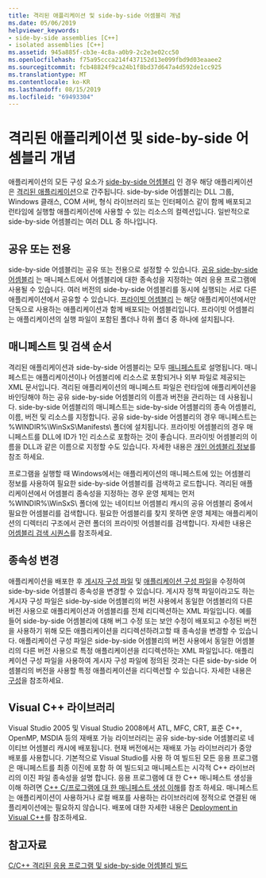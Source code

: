 ```yaml
---
title: 격리된 애플리케이션 및 side-by-side 어셈블리 개념
ms.date: 05/06/2019
helpviewer_keywords:
- side-by-side assemblies [C++]
- isolated assemblies [C++]
ms.assetid: 945a885f-cb3e-4c8a-a0b9-2c2e3e02cc50
ms.openlocfilehash: f75a95ccca214f437152d13e099fbd9d03eaaee2
ms.sourcegitcommit: fcb48824f9ca24b1f8bd37d647a4d592de1cc925
ms.translationtype: MT
ms.contentlocale: ko-KR
ms.lasthandoff: 08/15/2019
ms.locfileid: "69493304"
---
```

# <a name="concepts-of-isolated-applications-and-side-by-side-assemblies"></a>격리된 애플리케이션 및 side-by-side 어셈블리 개념

애플리케이션의 모든 구성 요소가 [side-by-side 어셈블리](/windows/win32/SbsCs/isolated-applications) 인 경우 해당 애플리케이션은 [격리된 애플리케이션](/windows/win32/SbsCs/about-side-by-side-assemblies-)으로 간주됩니다. side-by-side 어셈블리는 DLL 그룹, Windows 클래스, COM 서버, 형식 라이브러리 또는 인터페이스 같이 함께 배포되고 런타임에 실행할 애플리케이션에 사용할 수 있는 리소스의 컬렉션입니다. 일반적으로 side-by-side 어셈블리는 여러 DLL 중 하나입니다.

## <a name="shared-or-private"></a>공유 또는 전용

side-by-side 어셈블리는 공유 또는 전용으로 설정할 수 있습니다. [공유 side-by-side 어셈블리](/windows/win32/sbscs/about-shared-assemblies-) 는 매니페스트에서 어셈블리에 대한 종속성을 지정하는 여러 응용 프로그램에 사용될 수 있습니다. 여러 버전의 side-by-side 어셈블리를 동시에 실행되는 서로 다른 애플리케이션에서 공유할 수 있습니다. [프라이빗 어셈블리](/windows/win32/SbsCs/about-private-assemblies-) 는 해당 애플리케이션에서만 단독으로 사용하는 애플리케이션과 함께 배포되는 어셈블리입니다. 프라이빗 어셈블리는 애플리케이션의 실행 파일이 포함된 폴더나 하위 폴더 중 하나에 설치됩니다.

## <a name="manifests-and-search-order"></a>매니페스트 및 검색 순서

격리된 애플리케이션과 side-by-side 어셈블리는 모두 [매니페스트](/windows/win32/sbscs/manifests)로 설명됩니다. 매니페스트는 애플리케이션이나 어셈블리에 리소스로 포함되거나 외부 파일로 제공되는 XML 문서입니다. 격리된 애플리케이션의 매니페스트 파일은 런타임에 애플리케이션을 바인딩해야 하는 공유 side-by-side 어셈블리의 이름과 버전을 관리하는 데 사용됩니다. side-by-side 어셈블리의 매니페스트는 side-by-side 어셈블리의 종속 어셈블리, 이름, 버전 및 리소스를 지정합니다. 공유 side-by-side 어셈블리의 경우 매니페스트는 %WINDIR%\WinSxS\Manifests\ 폴더에 설치됩니다. 프라이빗 어셈블리의 경우 매니페스트를 DLL에 ID가 1인 리소스로 포함하는 것이 좋습니다. 프라이빗 어셈블리의 이름을 DLL과 같은 이름으로 지정할 수도 있습니다. 자세한 내용은 [개인 어셈블리 정보](/windows/win32/SbsCs/about-private-assemblies-)를 참조 하세요.

프로그램을 실행할 때 Windows에서는 애플리케이션의 매니페스트에 있는 어셈블리 정보를 사용하여 필요한 side-by-side 어셈블리를 검색하고 로드합니다. 격리된 애플리케이션에서 어셈블리 종속성을 지정하는 경우 운영 체제는 먼저 %WINDIR%\WinSxS\ 폴더에 있는 네이티브 어셈블리 캐시의 공유 어셈블리 중에서 필요한 어셈블리를 검색합니다. 필요한 어셈블리를 찾지 못하면 운영 체제는 애플리케이션의 디렉터리 구조에서 관련 폴더의 프라이빗 어셈블리를 검색합니다. 자세한 내용은 [어셈블리 검색 시퀀스](/windows/win32/SbsCs/assembly-searching-sequence)를 참조하세요.

## <a name="changing-dependencies"></a>종속성 변경

애플리케이션을 배포한 후 [게시자 구성 파일](/windows/win32/SbsCs/publisher-configuration-files) 및 [애플리케이션 구성 파일](/windows/win32/SbsCs/application-configuration-files)을 수정하여 side-by-side 어셈블리 종속성을 변경할 수 있습니다. 게시자 정책 파일이라고도 하는 게시자 구성 파일은 side-by-side 어셈블리의 버전 사용에서 동일한 어셈블리의 다른 버전 사용으로 애플리케이션과 어셈블리를 전체 리디렉션하는 XML 파일입니다. 예를 들어 side-by-side 어셈블리에 대해 버그 수정 또는 보안 수정이 배포되고 수정된 버전을 사용하기 위해 모든 애플리케이션을 리디렉션하려고할 때 종속성을 변경할 수 있습니다. 애플리케이션 구성 파일은 side-by-side 어셈블리의 버전 사용에서 동일한 어셈블리의 다른 버전 사용으로 특정 애플리케이션을 리디렉션하는 XML 파일입니다. 애플리케이션 구성 파일을 사용하여 게시자 구성 파일에 정의된 것과는 다른 side-by-side 어셈블리의 버전을 사용할 특정 애플리케이션을 리디렉션할 수 있습니다. 자세한 내용은 [구성](/windows/win32/SbsCs/configuration)을 참조하세요.

## <a name="visual-c-libraries"></a>Visual C++ 라이브러리

Visual Studio 2005 및 Visual Studio 2008에서 ATL, MFC, CRT, 표준 C++, OpenMP, MSDIA 등의 재배포 가능 라이브러리는 공유 side-by-side 어셈블리로 네이티브 어셈블리 캐시에 배포됩니다. 현재 버전에서는 재배포 가능 라이브러리가 중앙 배포를 사용합니다. 기본적으로 Visual Studio를 사용 하 여 빌드된 모든 응용 프로그램은 매니페스트를 최종 이진에 포함 하 여 빌드되고 매니페스트는 시각적 C++ 라이브러리의 이진 파일 종속성을 설명 합니다. 응용 프로그램에 대 한 C++ 매니페스트 생성을 이해 하려면 [C++ C/프로그램에 대 한 매니페스트 생성 이해](understanding-manifest-generation-for-c-cpp-programs.md)를 참조 하세요. 매니페스트는 애플리케이션이 사용하거나 로컬 배포를 사용하는 라이브러리에 정적으로 연결된 애플리케이션에는 필요하지 않습니다. 배포에 대한 자세한 내용은 [Deployment in Visual C++](../windows/deployment-in-visual-cpp.md)를 참조하세요.

## <a name="see-also"></a>참고자료

[C/C++ 격리된 응용 프로그램 및 side-by-side 어셈블리 빌드](building-c-cpp-isolated-applications-and-side-by-side-assemblies.md)
